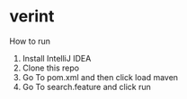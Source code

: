 # verint
How to run
1. Install IntelliJ IDEA
2. Clone this repo
3. Go To pom.xml and then click load maven
4. Go To search.feature and click run
